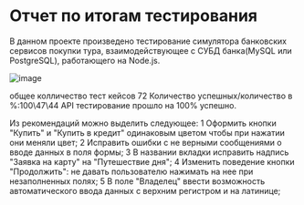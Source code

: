 # Отчет по итогам тестирования

В данном проекте произведено тестирование симулятора банковских сервисов покупки тура, взаимодействующее с СУБД банка(MySQL или PostgreSQL), работающего на Node.js.

![image](https://user-images.githubusercontent.com/103308927/209861477-c8fb8674-31d4-492b-96c6-41550882f7ea.png)


общее колличество тест кейсов 72
Количество успешных/количество в %:100\47\44
API тестирование прошло на 100% успешно.

Из рекомендаций можно выделить следующее:
1 Оформить кнопки "Купить" и "Купить в кредит" одинаковым цветом чтобы при нажатии они меняли цвет;
2 Исправить ошибки с не верными сообщениями о вводе данных в поля формы;
3 В названии вкладки исправить надпись "Заявка на карту" на "Путешествие дня";
4 Изменить поведение кнопки "Продолжить": не давать пользователю нажимать на нее при незаполненных полях;
5 В поле "Владелец" ввести возможность автоматического ввода данных с верхним регистром и на латинице;
